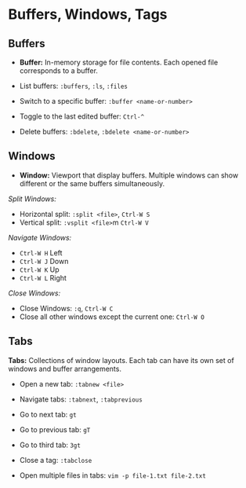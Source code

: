 # Buffers, Windows, Tags

## Buffers

- **Buffer:** In-memory storage for file contents. Each opened file corresponds to a buffer.

- List buffers: `:buffers`, `:ls`, `:files`

- Switch to a specific buffer: `:buffer <name-or-number>`

- Toggle to the last edited buffer: `Ctrl-^`

- Delete buffers: `:bdelete`, `:bdelete <name-or-number>`

## Windows

- **Window:** Viewport that display buffers. Multiple windows can show different or the same buffers simultaneously.

_Split Windows:_

- Horizontal split: `:split <file>`, `Ctrl-W S`
- Vertical split: `:vsplit <file>`m `Ctrl-W V`

_Navigate Windows:_

- `Ctrl-W H` Left
- `Ctrl-W J` Down
- `Ctrl-W K` Up
- `Ctrl-W L` Right

_Close Windows:_

- Close Windows: `:q`, `Ctrl-W C`
- Close all other windows except the current one: `Ctrl-W O`

## Tabs

**Tabs:** Collections of window layouts. Each tab can have its own set of windows and buffer arrangements.

- Open a new tab: `:tabnew <file>`

- Navigate tabs: `:tabnext`, `:tabprevious`

- Go to next tab: `gt`

- Go to previous tab: `gT`

- Go to third tab: `3gt`

- Close a tag: `:tabclose`

- Open multiple files in tabs: `vim -p file-1.txt file-2.txt`

